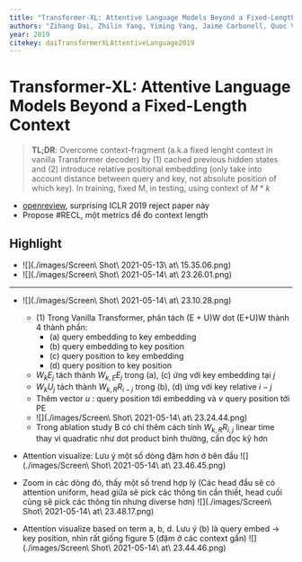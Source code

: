 ```yaml
---
title: "Transformer-XL: Attentive Language Models Beyond a Fixed-Length Context"
authors: "Zihang Dai, Zhilin Yang, Yiming Yang, Jaime Carbonell, Quoc V. Le, Ruslan Salakhutdinov"
year: 2019
citekey: daiTransformerXLAttentiveLanguage2019
---
```


# Transformer-XL: Attentive Language Models Beyond a Fixed-Length Context
> **TL;DR**:  Overcome context-fragment (a.k.a fixed lenght context in vanilla Transformer decoder) by (1) cached previous hidden states and (2) introduce relative positional embedding (only take into account distance between query and key, not absolute position of which key). In training, fixed M, in testing, using context of $M*k$

- [openreview](https://openreview.net/forum?id=HJePno0cYm), surprising ICLR 2019 reject paper này
- Propose #RECL, một metrics để đo context length

## Highlight
- ![](./images/Screen\ Shot\ 2021-05-13\ at\ 15.35.06.png)
- ![](./images/Screen\ Shot\ 2021-05-14\ at\ 23.26.01.png)

---
- ![](./images/Screen\ Shot\ 2021-05-14\ at\ 23.10.28.png)
  - (1) Trong Vanilla Transformer, phân tách (E + U)W dot (E+U)W thành 4 thành phần:
    - (a) query embedding to key embedding
    - (b) query embedding to key position
    - (c) query position to key embedding
    - (d) query position to key position
  - $W_k E_j$ tách thành $W_{k, E} E_j$ trong (a), (c) ứng với key embedding tại $j$
  - $W_k U_j$ tách thành $W_{k, R} R_{i-j}$ trong (b), (d) ứng với key relative $i-j$
  - Thêm vector $u$ : query position tới embedding và $v$ query position tới PE
  - ![](./images/Screen\ Shot\ 2021-05-14\ at\ 23.24.44.png)
  - Trong ablation study B có chỉ thêm cách tính $W_{k, R} R_{i,j}$ linear time thay vì quadratic như dot product bình thường, cần đọc kỹ hơn

- Attention visualize: Lưu ý một số dòng đậm hơn ở bên đầu ![](./images/Screen\ Shot\ 2021-05-14\ at\ 23.46.45.png)
- Zoom in các dòng đó, thấy một số trend hợp lý (Các head đầu sẽ có attention uniform, head giữa sẽ pick các thông tin cần thiết, head cuối cũng sẽ pick các thông tin nhưng diverse hơn) ![](./images/Screen\ Shot\ 2021-05-14\ at\ 23.48.17.png)
- Attention visualize based on term a, b, d. Lưu ý (b) là query embed -> key position, nhìn rất giống figure 5 (đậm ở các context gần) ![](./images/Screen\ Shot\ 2021-05-14\ at\ 23.44.46.png)

